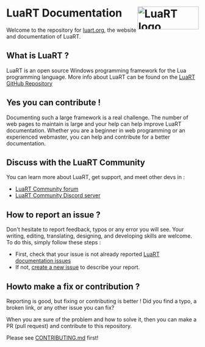 
# LuaRT Documentation <picture><img align="right"  width=160 height=60 valign="center"  src="https://luart.org/img/logo.svg"  alt="LuaRT logo"  /></picture>


Welcome to the repository for [luart.org](https://luart.org), the website and documentation of LuaRT.

## What is LuaRT ?

LuaRT is an open source Windows programming framework for the Lua programming language.
More info about LuaRT can be found on the [LuaRT GitHub Repository](https://github.com/samyeyo/LuaRT)

## Yes you can contribute !

Documenting such a large framework is a real challenge. The number of web pages to maintain is large and your help can help improve LuaRT documentation.
Whether you are a beginner in web programming or an experienced webmaster, you can help and contribute for a better documentation.

## Discuss with the LuaRT Community

You can learn more about LuaRT, get support, and meet other devs in :

- [LuaRT Community forum](https://community.luart.org)
- [LuaRT Community Discord server](https://discord.gg/XJJxQufmvh)

## How to report an issue ?

Don't hesitate to report feedback, typos or any error you will see. Your writing, editing, translating, designing, and developing skills are welcome.
To do this, simply follow these steps :

- First, check that your issue is not already reported [LuaRT documentation issues](https://github.com/samyeyo/LuaRT-documentation/issues)
- If not, [create a new issue](https://github.com/samyeyo/LuaRT-documentation/issues/new) to describe your report.

## Howto make a fix or contribution ?

Reporting is good, but fixing or contributing is better !
Did you find a typo, a broken link, or any other issue you can fix?

When you are sure of the problem and how to solve it, then you can make a PR (pull request) and contribute to this repository.

Please see [CONTRIBUTING.md](https://github.com/samyeyo/LuaRT-documentation/CONTRIBUTING.md) first!
